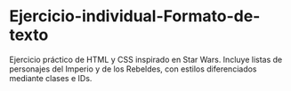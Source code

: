 # Ejercicio-individual-Formato-de-texto
Ejercicio práctico de HTML y CSS inspirado en Star Wars. Incluye listas de personajes del Imperio y de los Rebeldes, con estilos diferenciados mediante clases e IDs.
